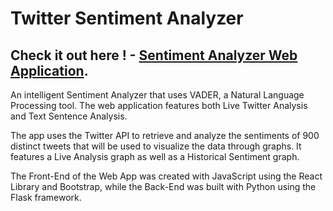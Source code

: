 # Twitter Sentiment Analyzer

## Check it out here ! - [Sentiment Analyzer Web Application](https://sreek-sentiments.herokuapp.com/).

An intelligent Sentiment Analyzer that uses VADER, a Natural Language Processing tool. The web application features both Live Twitter Analysis and Text Sentence Analysis.

The app uses the Twitter API to retrieve and analyze the sentiments of 900 distinct tweets that will be used to visualize the data through graphs. It features a Live Analysis graph as well as a Historical Sentiment graph.

The Front-End of the Web App was created with JavaScript using the React Library and Bootstrap, while the Back-End was built with Python using the Flask framework.
